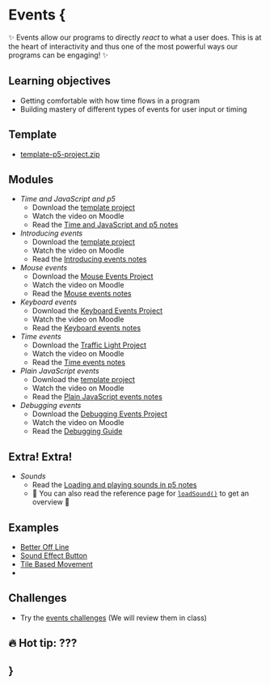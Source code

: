 # Events {

✨ Events allow our programs to directly *react* to what a user does. This is at the heart of interactivity and thus one of the most powerful ways our programs can be engaging! ✨

## Learning objectives

- Getting comfortable with how time flows in a program
- Building mastery of different types of events for user input or timing

## Template

- [template-p5-project.zip](../../templates/template-p5-project.zip)

## Modules

- *Time and JavaScript and p5*
    - Download the [template project](../../templates/template-p5-project.zip)
    - Watch the video on Moodle
    - Read the [Time and JavaScript and p5 notes](./time-and-javascript-and-p5.md)
- *Introducing events*
    - Download the [template project](../../templates/template-p5-project.zip)
    - Watch the video on Moodle
    - Read the [Introducing events notes](./introducing-events.md)
- *Mouse events*
    - Download the [Mouse Events Project](./examples/mouse-events.zip)
    - Watch the video on Moodle
    - Read the [Mouse events notes](./mouse-events.md)
- *Keyboard events*
    - Download the [Keyboard Events Project](./examples/keyboard-events.zip)
    - Watch the video on Moodle
    - Read the [Keyboard events notes](./keyboard-events.md)
- *Time events*
    - Download the [Traffic Light Project](./examples/traffic-light.zip)
    - Watch the video on Moodle
    - Read the [Time events notes](./time-events.md)
- *Plain JavaScript events*
    - Download the [template project](../../templates/template-p5-project.zip)
    - Watch the video on Moodle
    - Read the [Plain JavaScript events notes](./plain-javascript-events.md)
- *Debugging events*
    - Download the [Debugging Events Project](MISSING_LINK)
    - Watch the video on Moodle
    - Read the [Debugging Guide](../../guides/debugging-guide.md)

## Extra! Extra!

- *Sounds*
    - Read the [Loading and playing sounds in p5 notes](../extras/sounds.md)
    - 📖 You can also read the reference page for [`loadSound()`](https://p5js.org/reference/p5/loadSound/) to get an overview 📖

## Examples

- [Better Off Line](https://editor.p5js.org/pippinbarr/sketches/J3Zms443G)
- [Sound Effect Button](https://editor.p5js.org/pippinbarr/sketches/UmfzbWYRt)
- [Tile Based Movement](https://editor.p5js.org/pippinbarr/sketches/fD7Ha1Yva)
- []()

## Challenges

- Try the [events challenges](MISSING_LINK) (We will review them in class)

## 🔥 Hot tip: ???

## }